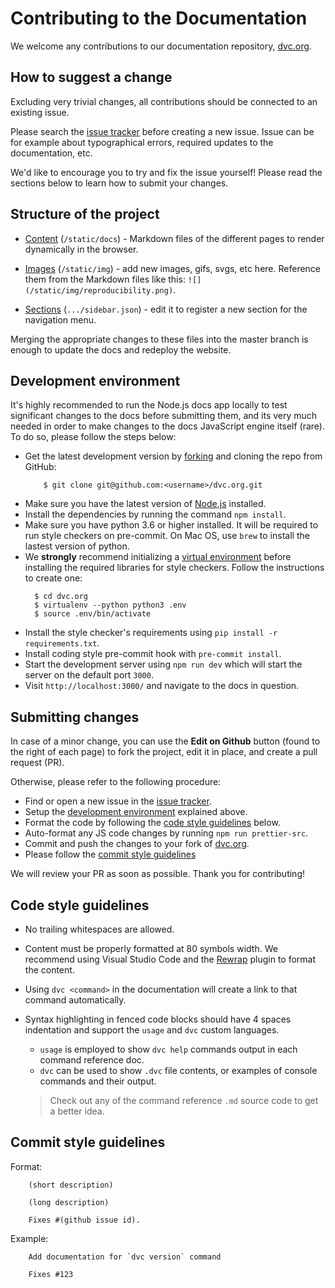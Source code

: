 # Contributing to the Documentation

We welcome any contributions to our documentation repository,
[dvc.org](https://github.com/iterative/dvc.org).

## How to suggest a change

Excluding very trivial changes, all contributions should be connected to an
existing issue.

Please search the [issue tracker](https://github.com/iterative/dvc.org/issues)
before creating a new issue. Issue can be for example about typographical
errors, required updates to the documentation, etc.

We'd like to encourage you to try and fix the issue yourself! Please read the
sections below to learn how to submit your changes.

## Structure of the project

- [Content](https://github.com/iterative/dvc.org/tree/master/static/docs)
  (`/static/docs`) - Markdown files of the different pages to render dynamically
  in the browser.

- [Images](https://github.com/iterative/dvc.org/tree/master/static/img)
  (`/static/img`) - add new images, gifs, svgs, etc here. Reference them from
  the Markdown files like this: `![](/static/img/reproducibility.png)`.

- [Sections](https://github.com/iterative/dvc.org/tree/master/src/Documentation/sidebar.json)
  (`.../sidebar.json`) - edit it to register a new section for the navigation
  menu.

Merging the appropriate changes to these files into the master branch is enough
to update the docs and redeploy the website.

## Development environment

It's highly recommended to run the Node.js docs app locally to test significant
changes to the docs before submitting them, and its very much needed in order to
make changes to the docs JavaScript engine itself (rare). To do so, please
follow the steps below:

- Get the latest development version by
  [forking](https://help.github.com/en/articles/fork-a-repo) and cloning the
  repo from GitHub:
  ```dvc
      $ git clone git@github.com:<username>/dvc.org.git
  ```
- Make sure you have the latest version of [Node.js](https://nodejs.org/en/)
  installed.
- Install the dependencies by running the command `npm install`.
- Make sure you have python 3.6 or higher installed. It will be required to run
  style checkers on pre-commit. On Mac OS, use `brew` to install the lastest
  version of python.
- We **strongly** recommend initializing a [virtual
  environment](https://virtualenv.pypa.io/en/latest/userguide/) before
  installing the required libraries for style checkers. Follow the instructions
  to create one:
  ```dvc
    $ cd dvc.org
    $ virtualenv --python python3 .env
    $ source .env/bin/activate
  ```
- Install the style checker's requirements using `pip install -r requirements.txt`.
- Install coding style pre-commit hook with `pre-commit install`.
- Start the development server using `npm run dev` which will start the server
  on the default port `3000`.
- Visit `http://localhost:3000/` and navigate to the docs in question.

## Submitting changes

In case of a minor change, you can use the **Edit on Github** button (found to
the right of each page) to fork the project, edit it in place, and create a pull
request (PR).

Otherwise, please refer to the following procedure:

- Find or open a new issue in the
  [issue tracker](https://github.com/iterative/dvc.org/issues).
- Setup the [development environment](#development-environment) explained above.
- Format the code by following the
  [code style guidelines](#code-style-guidelines) below.
- Auto-format any JS code changes by running `npm run prettier-src`.
- Commit and push the changes to your fork of
  [dvc.org](https://github.com/iterative/dvc.org.git).
- Please follow the [commit style guidelines](#commit-style-guidelines)

We will review your PR as soon as possible. Thank you for contributing!

## Code style guidelines

- No trailing whitespaces are allowed.
- Content must be properly formatted at 80 symbols width. We recommend using
  Visual Studio Code and the
  [Rewrap](https://marketplace.visualstudio.com/items?itemName=stkb.rewrap)
  plugin to format the content.
- Using `dvc <command>` in the documentation will create a link to that command
  automatically.
- Syntax highlighting in fenced code blocks should have 4 spaces indentation and
  support the `usage` and `dvc` custom languages.

  - `usage` is employed to show `dvc help` commands output in each command
    reference doc.
  - `dvc` can be used to show `.dvc` file contents, or examples of console
    commands and their output.

  > Check out any of the command reference `.md` source code to get a better
  > idea.

## Commit style guidelines

Format:

```
    (short description)

    (long description)

    Fixes #(github issue id).
```

Example:

```
    Add documentation for `dvc version` command

    Fixes #123
```
